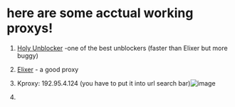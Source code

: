 # here are some acctual working proxys!


1. [Holy Unblocker](https://responsible-silk-celestite.glitch.me) -one of the best unblockers (faster than Elixer but more buggy)

2. [Elixer](https://jesus.is-a.win/) - a good proxy

3. Kproxy: 192.95.4.124  (you have to put it into url search bar)![image](https://user-images.githubusercontent.com/125479258/226427199-1279208a-33a2-4721-bbcb-0e0bbaf5fa12.png)

4. 
